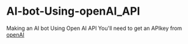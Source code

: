 # AI-bot-Using-openAI_API
Making an AI bot Using Open AI API
You'll need to get an APIkey from [openAI](https://openai.com/)
